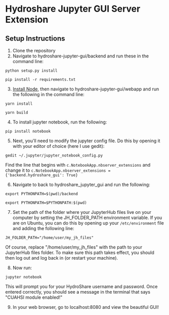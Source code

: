 # Hydroshare Jupyter GUI Server Extension

## Setup Instructions
1. Clone the repository
2. Navigate to hydroshare-jupyter-gui/backend and run these in the command line:

`python setup.py install`

`pip install -r requirements.txt`

3. [Install Node](https://nodejs.org/en/download/), then navigate to hydroshare-jupyter-gui/webapp and run the following in the command line:

`yarn install`

`yarn build`


4. To install jupyter notebook, run the following:

`pip install notebook`

5. Next, you'll need to modify the jupyter config file. Do this by opening it with your editor of choice (here I use gedit):

`gedit ~/.jupyter/jupyter_notebook_config.py`

Find the line that begins with `c.NotebookApp.nbserver_extensions` and change it to `c.NotebookApp.nbserver_extensions = {'backend.hydroshare_gui': True}`

6. Navigate to back to hydroshare_jupyter_gui and run the following:

`export PYTHONPATH=$(pwd)/backend`

`export PYTHONPATH=$PYTHONPATH:$(pwd)`

7. Set the path of the folder where your JupyterHub files live on your computer by setting the JH_FOLDER_PATH environment variable. If you are on Ubuntu, you can do this by opening up your `/etc/environment` file and adding the following line:

`JH_FOLDER_PATH="/home/user/my_jh_files"`

Of course, replace "/home/user/my_jh_files" with the path to your JupyterHub files folder. To make sure this path takes effect, you should then log out and log back in (or restart your machine).


8. Now run:

`jupyter notebook`

This will prompt you for your HydroShare username and password. Once entered correctly, you should see a message in the terminal that says "CUAHSI module enabled!"

9. In your web browser, go to localhost:8080 and view the beautiful GUI!
